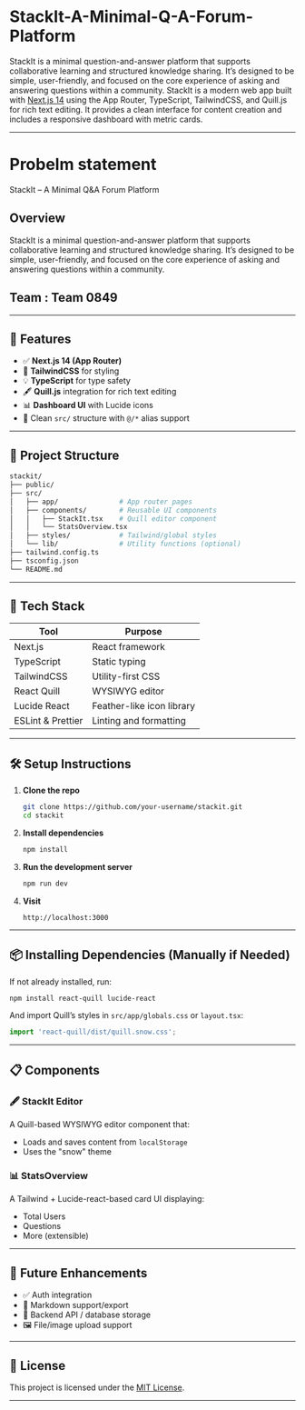 # StackIt-A-Minimal-Q-A-Forum-Platform
StackIt is a minimal question-and-answer platform that supports collaborative  learning and structured knowledge sharing. It’s designed to be simple, user-friendly,  and focused on the core experience of asking and answering questions within a  community.
StackIt is a modern web app built with [Next.js 14](https://nextjs.org/) using the App Router, TypeScript, TailwindCSS, and Quill.js for rich text editing. It provides a clean interface for content creation and includes a responsive dashboard with metric cards.

---
# Probelm statement
StackIt – A Minimal Q&A Forum Platform 
## Overview 
StackIt is a minimal question-and-answer platform that supports collaborative 
learning and structured knowledge sharing. It’s designed to be simple, user-friendly, 
and focused on the core experience of asking and answering questions within a 
community. 

## Team : Team 0849
---

## 🚀 Features

- ✅ **Next.js 14 (App Router)**
- 🎨 **TailwindCSS** for styling
- 💡 **TypeScript** for type safety
- 🖋️ **Quill.js** integration for rich text editing
- 📊 **Dashboard UI** with Lucide icons
- 📁 Clean `src/` structure with `@/*` alias support

---

## 📂 Project Structure

```bash
stackit/
├── public/
├── src/
│   ├── app/               # App router pages
│   ├── components/        # Reusable UI components
│   │   ├── StackIt.tsx    # Quill editor component
│   │   └── StatsOverview.tsx
│   ├── styles/            # Tailwind/global styles
│   └── lib/               # Utility functions (optional)
├── tailwind.config.ts
├── tsconfig.json
└── README.md
````

---

## 🧰 Tech Stack

| Tool              | Purpose                   |
| ----------------- | ------------------------- |
| Next.js           | React framework           |
| TypeScript        | Static typing             |
| TailwindCSS       | Utility-first CSS         |
| React Quill       | WYSIWYG editor            |
| Lucide React      | Feather-like icon library |
| ESLint & Prettier | Linting and formatting    |

---

## 🛠️ Setup Instructions

1. **Clone the repo**

   ```bash
   git clone https://github.com/your-username/stackit.git
   cd stackit
   ```

2. **Install dependencies**

   ```bash
   npm install
   ```

3. **Run the development server**

   ```bash
   npm run dev
   ```

4. **Visit**

   ```
   http://localhost:3000
   ```

---

## 📦 Installing Dependencies (Manually if Needed)

If not already installed, run:

```bash
npm install react-quill lucide-react
```

And import Quill’s styles in `src/app/globals.css` or `layout.tsx`:

```ts
import 'react-quill/dist/quill.snow.css';
```

---

## 📋 Components

### 🖋️ StackIt Editor

A Quill-based WYSIWYG editor component that:

* Loads and saves content from `localStorage`
* Uses the "snow" theme

### 📊 StatsOverview

A Tailwind + Lucide-react-based card UI displaying:

* Total Users
* Questions
* More (extensible)

---

## 🧪 Future Enhancements

* ✅ Auth integration
* 📝 Markdown support/export
* 📁 Backend API / database storage
* 🖼️ File/image upload support

---

## 📜 License

This project is licensed under the [MIT License](LICENSE).

---

